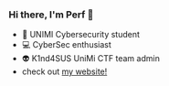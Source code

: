 ### Hi there, I'm Perf 👋

- 🌱 UNIMI Cybersecurity student
- 💻 CyberSec enthusiast
- 👽 K1nd4SUS UniMi CTF team admin
- check out [my website!](https://mattiaperfumo.it)
<!--
**mperf/mperf** is a ✨ _special_ ✨ repository because its `README.md` (this file) appears on your GitHub profile.

Here are some ideas to get you started:

- 🌱 currently IT high school student
- 👯 I’m looking to collaborate on ...
- 🤔 I’m looking for help with ...
- 💬 Ask me about ...
- 📫 How to reach me: ...
- 😄 Pronouns: ...
- ⚡ Fun fact: ...
-->
